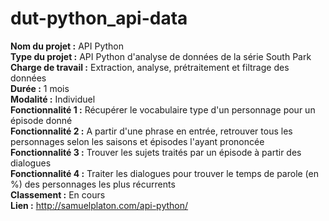 # dut-python_api-data

**Nom du projet :** API Python    
**Type du projet :** API Python d'analyse de données de la série South Park    
**Charge de travail :** Extraction, analyse, prétraitement et filtrage des données   
**Durée :** 1 mois    
**Modalité :** Individuel     
**Fonctionnalité 1 :** Récupérer le vocabulaire type d'un personnage pour un épisode donné     
**Fonctionnalité 2 :** A partir d'une phrase en entrée, retrouver tous les personnages selon les saisons et épisodes l'ayant prononcée     
**Fonctionnalité 3 :** Trouver les sujets traités par un épisode à partir des dialogues     
**Fonctionnalité 4 :** Traiter les dialogues pour trouver le temps de parole (en %) des personnages les plus récurrents        
**Classement :** En cours       
**Lien :** http://samuelplaton.com/api-python/      
